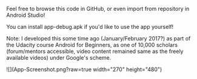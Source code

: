 Feel free to browse this code in GitHub, or even import from repository in Android Studio! 

You can install app-debug.apk if you'd like to use the app yourself!

Note: I developed this some time ago (January/February 2017?) as part of the Udacity course Android for Beginners, as one of 10,000 scholars (forum/mentors accessible, video content remained same as the freely available videos) under Google's scheme.

![](App-Screenshot.png?raw=true width="270" height="480")

